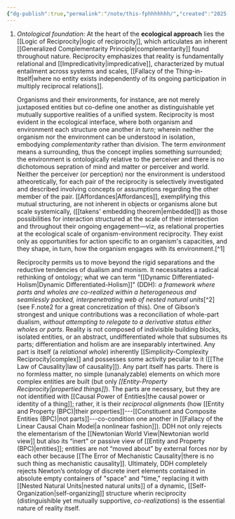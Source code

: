 ```yaml
---
{"dg-publish":true,"permalink":"/note/this-fphhhhhhh/","created":"2025-01-03T17:06:20.285-05:00","updated":"2025-01-03T17:07:18.695-05:00"}
---
```





1. *Ontological foundation*: At the heart of the **ecological approach** lies the [[Logic of Reciprocity\|logic of reciprocity]], which articulates an inherent [[Generalized Complementarity Principle\|complementarity]] found throughout nature. Reciprocity emphasizes that reality is fundamentally relational and [[Impredicativity\|impredicative]], characterized by mutual entailment across systems and scales, [[Fallacy of the Thing-in-Itself\|where no entity exists independently of its ongoing participation in multiply reciprocal relations]]. 
	
	Organisms and their environments, for instance, are not merely juxtaposed entities but co-define one another as distinguishable yet mutually supportive realities of a unified system. Reciprocity is most evident in the ecological interface, where both organism and environment each structure one another *in turn*; wherein neither the organism nor the environment can be understood in isolation, embodying *complementarity* rather than division. The term *environment* means a surrounding, thus the concept implies something surrounded; the environment is ontologically relative to the perceiver and there is no dichotomous sepration of mind and matter or perceiver and world. Neither the perceiver (or perception) nor the environment is understood atheoretically, for each pair of the reciprocity is selectively investigated and described involving concepts or assumptions regarding the other member of the pair. [[Affordances\|Affordances]], exemplifying this mutual structuring, are not inherent in objects or organisms alone but scale systemically, ([[takens' embedding theorem\|embedded]]) as those possibilities for interaction structured at the scale of their intersection and throughout their ongoing engagement—viz, as relational properties at the ecological scale of organism-environment reciprocity. They exist only as opportunities for action specific to an organism's capacities, and they shape, in turn, how the organism engages with its environment.[^1]
	
	Reciprocity permits us to move beyond the rigid separations and the reductive tendencies of dualism and monism. It necessitates a radical rethinking of ontology; what we can term "[[Dynamic Differentiated-Holism\|Dynamic Differentiated-Holism]]" (DDH): *a framework where parts and wholes are co-realized within a heterogeneous and seamlessly packed, interpenetrating web of nested natural units*[^2] (see F.note2 for a great concretization of this). One of Gibson’s strongest and unique contributions was a reconciliation of whole-part dualism, *without attempting to relegate to a derivative status either wholes or parts*. Reality is not composed of indivisible building blocks, isolated entities, or an abstract, undifferentiated whole that subsumes its parts; differentiation and holism are are inseparably intertwined. Any part is itself (a *relational whole*) inherently [[Simplicity-Complexity Reciprocity\|complex]] and possesses some activity peculiar to it ([[The Law of Causality\|law of causality]]). Any part itself has parts. There is no formless matter, no simple (unanalyzable) elements on which more complex entities are built (but only *[[Entity-Property Reciprocity\|propertied things]]*). The parts are necessary, but they are not identified with [[Causal Power of Entities\|the causal power or identity of a thing]]; rather, it is their *reciprocal alignments* (how [[Entity and Property (BPC)\|their properties]]---[[Constituent and Composite Entities (BPC)\|not parts]]---co-condition one another in [[Fallacy of the Linear Causal Chain Model\|a nonlinear fashion]]).  DDH not only rejects the elementarism of the [[Newtonian World View\|Newtonian world view]] but also its “inert” or passive view of [[Entity and Property (BPC)\|entities]]; entities are not “moved about” by external forces nor by each other because [[The Error of Mechanistic Causality\|there is no such thing as mechanistic causality]]. Ultimately, DDH completely rejects Newton’s ontology of discrete inert elements contained in absolute empty containers of "space" and "time," replacing it with [[Nested Natural Units\|nested natural units]] of a dynamic, [[Self-Organization\|self-organizing]] structure wherin reciprocity (distinguishible yet mutually supportive, *co-realizations*) is the essential nature of reality itself.